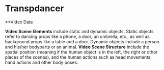 # Transpdancer


**Video Data

**Video Scene Elements** include static and dynamic objects. Static objects refer to dancing props like a phone, a door, un umbrella, etc., as well as background props like a table and a door. Dynamic objects include a person and his/her bodyparts or an animal. 
**Video Scene Structure** include the spatial position (meaning if the human object is in the left, the right or other places of the scenes), and the human actions such as head movements, hand actions and other body poses. 

